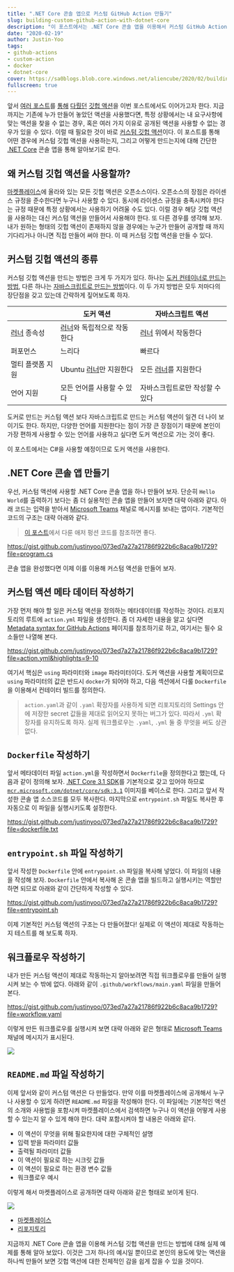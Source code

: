 ```yaml
---
title: ".NET Core 콘솔 앱으로 커스텀 GitHub Action 만들기"
slug: building-custom-github-action-with-dotnet-core
description: "이 포스트에서는 .NET Core 콘솔 앱을 이용해서 커스텀 GitHub Actions을 만드는 방법에 대해 알아봅니다."
date: "2020-02-19"
author: Justin-Yoo
tags:
- github-actions
- custom-action
- docker
- dotnet-core
cover: https://sa0blogs.blob.core.windows.net/aliencube/2020/02/building-custom-github-action-with-dotnet-core-00.png
fullscreen: true
---
```


앞서 [여러 포스트][prev post 1]를 [통해][prev post 2] [다뤘던][prev post 3] [깃헙 액션][gh actions]을 이번 포스트에서도 이어가고자 한다. 지금까지는 기존에 누가 만들어 놓았던 액션을 사용했다면, 특정 상황에서는 내 요구사항에 맞는 액션을 찾을 수 없는 경우, 혹은 여러 가지 이유로 공개된 액션을 사용할 수 없는 경우가 있을 수 있다. 이럴 때 필요한 것이 바로 [커스텀 깃헙 액션][gh actions custom]이다. 이 포스트를 통해 어떤 경우에 커스텀 깃헙 액션을 사용하는지, 그리고 어떻게 만드는지에 대해 간단한 [.NET Core][.net core] 콘솔 앱을 통해 알아보기로 한다.


## 왜 커스텀 깃헙 액션을 사용할까? ##

[마켓플레이스][gh actions marketplace]에 올라와 있는 모든 깃헙 액션은 오픈소스이다. 오픈소스의 장점은 라이센스 규정을 준수한다면 누구나 사용할 수 있다. 동시에 라이센스 규정을 충족시켜야 한다는 규정 때문에 특정 상황에서는 사용하기 어려울 수도 있다. 이럴 경우 해당 깃헙 액션을 사용하는 대신 커스텀 액션을 만들어서 사용해야 한다. 또 다른 경우를 생각해 보자. 내가 원하는 형태의 깃헙 액션이 존재하지 않을 경우에는 누군가 만들어 공개할 때 까지 기다리거나 아니면 직접 만들어 써야 한다. 이 때 커스텀 깃헙 액션을 만들 수 있다.


## 커스텀 깃헙 액션의 종류 ##

커스텀 깃헙 액션을 만드는 방법은 크게 두 가지가 있다. 하나는 [도커 컨테이너로 만드는 방법][gh actions docker], 다른 하나는 [자바스크립트로 만드는 방법][gh actions nodejs]이다. 이 두 가지 방법은 모두 저마다의 장단점을 갖고 있는데 간략하게 짚어보도록 하자.

|                                  | 도커 액션                                       | 자바스크립트 액션                         |
|----------------------------------|-------------------------------------------------|-------------------------------------------|
| [러너][gh actions runner] 종속성 | [러너][gh actions runner]와 독립적으로 작동한다 | [러너][gh actions runner] 위에서 작동한다 |
| 퍼포먼스                         | 느리다                                          | 빠르다                                    |
| 멀티 플랫폼 지원                 | Ubuntu [러너][gh actions runner]만 지원한다     | 모든 [러너][gh actions runner]를 지원한다 |
| 언어 지원                        | 모든 언어를 사용할 수 있다                      | 자바스크립트로만 작성할 수 있다           |


도커로 만드는 커스텀 액션 보다 자바스크립트로 만드는 커스텀 액션이 일견 더 나이 보이기도 한다. 하지만, 다양한 언어를 지원한다는 점이 가장 큰 장점이기 때문에 본인이 가장 편하게 사용할 수 있는 언어를 사용하고 싶다면 도커 액션으로 가는 것이 좋다.

이 포스트에서는 C#을 사용할 예정이므로 도커 액션을 사용한다.

## .NET Core 콘솔 앱 만들기 ##

우선, 커스텀 액션에 사용할 .NET Core 콘솔 앱을 하나 만들어 보자. 단순히 `Hello World`를 출력하기 보다는 좀 더 실용적인 콘솔 앱을 만들어 보자면 대략 아래와 같다. 아래 코드는 입력을 받아서 [Microsoft Teams][ms teams] 채널로 메시지를 보내는 앱이다. 기본적인 코드의 구조는 대략 아래와 같다.

> [이 포스트][prev post 4]에서 다룬 애저 펑션 코드를 참조하면 좋다.

https://gist.github.com/justinyoo/073ed7a27a21786f922b6c8aca9b1729?file=program.cs

콘솔 앱을 완성했다면 이제 이를 이용해 커스텀 액션을 만들어 보자.


## 커스텀 액션 메타 데이터 작성하기 ##

가장 먼저 해야 할 일은 커스텀 액션을 정의하는 메타데이터를 작성하는 것이다. 리포지토리의 루트에 `action.yml` 파일을 생성한다. 좀 더 자세한 내용을 알고 싶다면 [Metadata syntax for GitHub Actions][gh actions metadata] 페이지를 참조하기로 하고, 여기서는 필수 요소들만 나열해 본다.

https://gist.github.com/justinyoo/073ed7a27a21786f922b6c8aca9b1729?file=action.yml&highlights=9-10

여기서 핵심은 `using` 파라미터와 `image` 파라미터이다. 도커 액션을 사용할 계획이므로 `using` 파라미터의 값은 반드시 `docker`가 되어야 하고, 다음 섹션에서 다룰 `Dockerfile`을 이용해서 컨테이터 빌드를 정의한다.

> `action.yaml`과 같이 `.yaml` 확장자를 사용하게 되면 리포지토리의 Settings 안에 저장한 secret 값들을 제대로 읽어오지 못하는 버그가 있다. 따라서 `.yml` 확장자를 유지하도록 하자. 실제 워크플로우는 `.yaml`, `.yml` 둘 중 무엇을 써도 상관 없다.


## `Dockerfile` 작성하기 ##

앞서 메타데이터 파일 `action.yml`을 작성하면서 `Dockerfile`을 정의한다고 했는데, 다음과 같이 정의해 보자. [.NET Core 3.1 SDK][.net core sdk]를 기본적으로 갖고 있어야 하므로 [`mcr.microsoft.com/dotnet/core/sdk:3.1`][.net core docker] 이미지를 베이스로 한다. 그리고 앞서 작성한 콘솔 앱 소스코드를 모두 복사한다. 마지막으로 `entrypoint.sh` 파일도 복사한 후 자동으로 이 파일을 실행시키도록 설정한다.

https://gist.github.com/justinyoo/073ed7a27a21786f922b6c8aca9b1729?file=dockerfile.txt


## `entrypoint.sh` 파일 작성하기 ##

앞서 작성한 `Dockerfile` 안에 `entrypoint.sh` 파일을 복사해 넣었다. 이 파일의 내용을 작성해 보자. `Dockerfile` 안에서 복사해 온 콘솔 앱을 빌드하고 실행시키는 역할만 하면 되므로 아래와 같이 간단하게 작성할 수 있다.

https://gist.github.com/justinyoo/073ed7a27a21786f922b6c8aca9b1729?file=entrypoint.sh

이제 기본적인 커스텀 액션의 구조는 다 만들어졌다! 실제로 이 액션이 제대로 작동하는지 테스트를 해 보도록 하자.


## 워크플로우 작성하기 ##

내가 만든 커스텀 액션이 제대로 작동하는지 알아보려면 직접 워크플로우를 만들어 실행시켜 보는 수 밖에 없다. 아래와 같이 `.github/workflows/main.yaml` 파일을 만들어 본다.

https://gist.github.com/justinyoo/073ed7a27a21786f922b6c8aca9b1729?file=workflow.yaml

이렇게 만든 워크플로우를 실행시켜 보면 대략 아래와 같은 형태로 [Microsoft Teams][ms teams] 채널에 메시지가 표시된다.

![][image-01]


## `README.md` 파일 작성하기 ##

이제 앞서와 같이 커스텀 액션은 다 만들었다. 만약 이를 마켓플레이스에 공개해서 누구나 사용할 수 있게 하려면 `README.md` 파일을 작성해야 한다. 이 파일에는 기본적인 액션의 소개와 사용법을 포함시켜 마켓플레이스에서 검색하면 누구나 이 액션을 어떻게 사용할 수 있는지 알 수 있게 해야 한다. 대략 포함시켜야 할 내용은 아래와 같다.

* 이 액션이 무엇을 위해 필요한지에 대한 구체적인 설명
* 입력 받을 파라미터 값들
* 출력될 파라미터 값들
* 이 액션이 필요로 하는 시크릿 값들
* 이 액션이 필요로 하는 환경 변수 값들
* 워크플로우 예시

이렇게 해서 마켓플레이스로 공개하면 대략 아래와 같은 형태로 보이게 된다.

![][image-02]

* [마켓플레이스][gh actions teams marketplace]
* [리포지토리][gh actions teams repo]

지금까지 .NET Core 콘솔 앱을 이용해 커스텀 깃헙 액션을 만드는 방법에 대해 실제 예제를 통해 알아 보았다. 이것은 그저 하나의 예시일 뿐이므로 본인의 용도에 맞는 액션을 하나씩 만들어 보면 깃헙 액션에 대한 전체적인 감을 쉽게 잡을 수 있을 것이다.


[image-01]: https://sa0blogs.blob.core.windows.net/aliencube/2020/02/building-custom-github-action-with-dotnet-core-01.png
[image-02]: https://sa0blogs.blob.core.windows.net/aliencube/2020/02/building-custom-github-action-with-dotnet-core-02.png

[prev post 1]: https://blog.aliencube.org/ko/2019/12/13/publishing-static-website-to-azure-blob-storage-via-github-actions/
[prev post 2]: https://blog.aliencube.org/ko/2019/12/18/building-ci-cd-pipelines-with-github-actions/
[prev post 3]: https://blog.aliencube.org/ko/2020/01/03/migrating-wordpress-to-gridsome-on-netlify-through-github-actions/
[prev post 4]: https://blog.aliencube.org/ko/2020/01/15/building-ms-teams-custom-connector-with-azure-functions/

[gh actions]: https://github.com/features/actions
[gh actions custom]: https://help.github.com/en/actions/building-actions
[gh actions marketplace]: https://github.com/marketplace?type=actions
[gh actions docker]: https://help.github.com/en/actions/building-actions/creating-a-docker-container-action
[gh actions nodejs]: https://help.github.com/en/actions/building-actions/creating-a-javascript-action
[gh actions runner]: https://help.github.com/en/actions/getting-started-with-github-actions/core-concepts-for-github-actions#runner
[gh actions metadata]: https://help.github.com/en/actions/building-actions/metadata-syntax-for-github-actions

[gh actions teams marketplace]: https://github.com/marketplace/actions/microsoft-teams-generic
[gh actions teams repo]: https://github.com/aliencube/microsoft-teams-actions

[.net core]: https://dotnet.microsoft.com/?WT.mc_id=aliencubeorg-blog-juyoo
[.net core sdk]: https://dotnet.microsoft.com/download/dotnet-core/3.1?WT.mc_id=aliencubeorg-blog-juyoo
[.net core docker]: https://hub.docker.com/_/microsoft-dotnet-core-sdk

[ms teams]: https://products.office.com/ko-kr/microsoft-teams/group-chat-software?WT.mc_id=aliencubeorg-blog-juyoo
